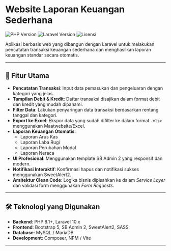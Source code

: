 # Website Laporan Keuangan Sederhana

![PHP Version](https://img.shields.io/badge/PHP-8.1%2B-blue.svg?style=for-the-badge&logo=php)
![Laravel Version](https://img.shields.io/badge/Laravel-10.x-orange.svg?style=for-the-badge&logo=laravel)
![Lisensi](https://img.shields.io/badge/License-MIT-green.svg?style=for-the-badge)

Aplikasi berbasis web yang dibangun dengan Laravel untuk melakukan pencatatan transaksi keuangan sederhana dan menghasilkan laporan keuangan standar secara otomatis. 


---

## 🚀 Fitur Utama

-   **Pencatatan Transaksi**: Input data pemasukan dan pengeluaran dengan kategori yang jelas.
-   **Tampilan Debit & Kredit**: Daftar transaksi disajikan dalam format debit dan kredit yang mudah dipahami.
-   **Filter Data**: Lakukan penyaringan data transaksi berdasarkan rentang tanggal dan kategori.
-   **Export ke Excel**: Ekspor data yang sudah difilter ke dalam format `.xlsx` menggunakan Maatwebsite/Excel.
-   **Laporan Keuangan Otomatis**:
    -   Laporan Arus Kas
    -   Laporan Laba Rugi
    -   Laporan Perubahan Modal
    -   Laporan Neraca
-   **UI Profesional**: Menggunakan template SB Admin 2 yang responsif dan modern.
-   **Notifikasi Interaktif**: Konfirmasi hapus dan notifikasi sukses menggunakan SweetAlert2.
-   **Arsitektur Clean Code**: Logika bisnis dipisahkan ke dalam *Service Layer* dan validasi form menggunakan *Form Requests*.

---

## 🛠️ Teknologi yang Digunakan

-   **Backend**: PHP 8.1+, Laravel 10.x
-   **Frontend**: Bootstrap 5, SB Admin 2, SweetAlert2, SASS
-   **Database**: MySQL / MariaDB
-   **Development**: Composer, NPM / Vite

---
